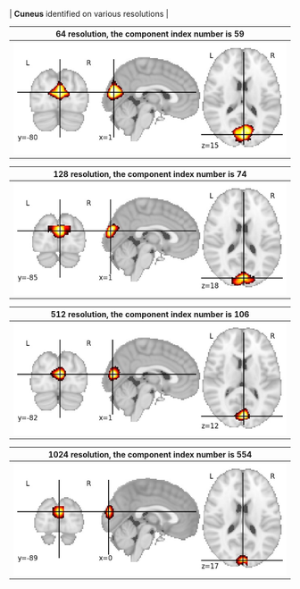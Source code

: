 


| **Cuneus** identified on various resolutions |

| 64 resolution, the component index number is 59|  
|:---:|  
| ![Component 64](../64/final/59.jpg "From component 64: Cuneus") |

| 128 resolution, the component index number is 74|  
|:---:|  
| ![Component 128](../128/final/74.jpg "From component 128: Cuneus") |

| 512 resolution, the component index number is 106|  
|:---:|  
| ![Component 512](../512/final/106.jpg "From component 512: Cuneus") |

| 1024 resolution, the component index number is 554|  
|:---:|  
| ![Component 1024](../1024/final/554.jpg "From component 1024: Cuneus") |